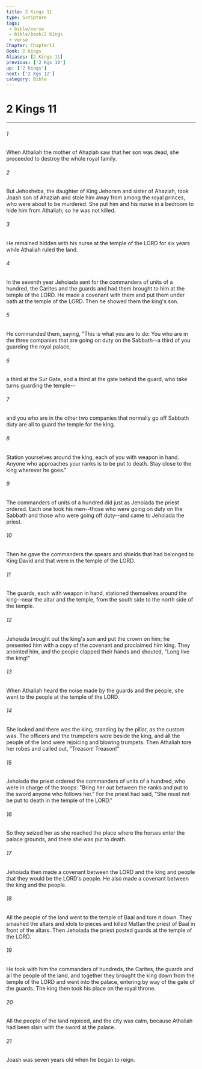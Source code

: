 ```yaml
---
title: 2 Kings 11
type: Scripture
tags:
 - bible/verse
 - bible/book/2 Kings
 - verse
Chapter: Chapter11
Book: 2 Kings
Aliases: [2 Kings 11]
previous: ['2 Kgs 10']
up: ['2 Kings']
next: ['2 Kgs 12']
category: Bible
---
```

# 2 Kings 11

***


###### 1 
When Athaliah the mother of Ahaziah saw that her son was dead, she proceeded to destroy the whole royal family. 

###### 2 
But Jehosheba, the daughter of King Jehoram and sister of Ahaziah, took Joash son of Ahaziah and stole him away from among the royal princes, who were about to be murdered. She put him and his nurse in a bedroom to hide him from Athaliah; so he was not killed. 

###### 3 
He remained hidden with his nurse at the temple of the LORD for six years while Athaliah ruled the land. 

###### 4 
In the seventh year Jehoiada sent for the commanders of units of a hundred, the Carites and the guards and had them brought to him at the temple of the LORD. He made a covenant with them and put them under oath at the temple of the LORD. Then he showed them the king's son. 

###### 5 
He commanded them, saying, "This is what you are to do: You who are in the three companies that are going on duty on the Sabbath--a third of you guarding the royal palace, 

###### 6 
a third at the Sur Gate, and a third at the gate behind the guard, who take turns guarding the temple-- 

###### 7 
and you who are in the other two companies that normally go off Sabbath duty are all to guard the temple for the king. 

###### 8 
Station yourselves around the king, each of you with weapon in hand. Anyone who approaches your ranks is to be put to death. Stay close to the king wherever he goes." 

###### 9 
The commanders of units of a hundred did just as Jehoiada the priest ordered. Each one took his men--those who were going on duty on the Sabbath and those who were going off duty--and came to Jehoiada the priest. 

###### 10 
Then he gave the commanders the spears and shields that had belonged to King David and that were in the temple of the LORD. 

###### 11 
The guards, each with weapon in hand, stationed themselves around the king--near the altar and the temple, from the south side to the north side of the temple. 

###### 12 
Jehoiada brought out the king's son and put the crown on him; he presented him with a copy of the covenant and proclaimed him king. They anointed him, and the people clapped their hands and shouted, "Long live the king!" 

###### 13 
When Athaliah heard the noise made by the guards and the people, she went to the people at the temple of the LORD. 

###### 14 
She looked and there was the king, standing by the pillar, as the custom was. The officers and the trumpeters were beside the king, and all the people of the land were rejoicing and blowing trumpets. Then Athaliah tore her robes and called out, "Treason! Treason!" 

###### 15 
Jehoiada the priest ordered the commanders of units of a hundred, who were in charge of the troops: "Bring her out between the ranks and put to the sword anyone who follows her." For the priest had said, "She must not be put to death in the temple of the LORD." 

###### 16 
So they seized her as she reached the place where the horses enter the palace grounds, and there she was put to death. 

###### 17 
Jehoiada then made a covenant between the LORD and the king and people that they would be the LORD's people. He also made a covenant between the king and the people. 

###### 18 
All the people of the land went to the temple of Baal and tore it down. They smashed the altars and idols to pieces and killed Mattan the priest of Baal in front of the altars. Then Jehoiada the priest posted guards at the temple of the LORD. 

###### 19 
He took with him the commanders of hundreds, the Carites, the guards and all the people of the land, and together they brought the king down from the temple of the LORD and went into the palace, entering by way of the gate of the guards. The king then took his place on the royal throne. 

###### 20 
All the people of the land rejoiced, and the city was calm, because Athaliah had been slain with the sword at the palace. 

###### 21 
Joash was seven years old when he began to reign. 
